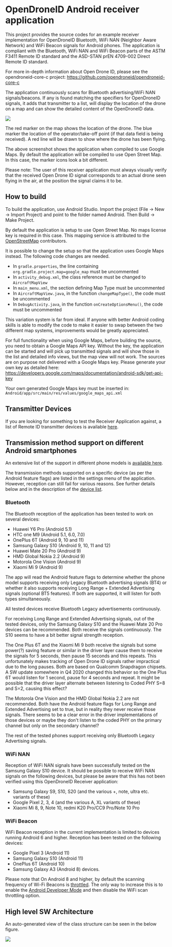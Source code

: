 # OpenDroneID Android receiver application

This project provides the source codes for an example receiver implementation for OpenDroneID Bluetooth, WiFi NAN (Neighbor Aware Network) and WiFi Beacon signals for Android phones.
The application is compliant with the Bluetooth, WiFi NAN and WiFi Beacon parts of the ASTM F3411 Remote ID standard and the ASD-STAN prEN 4709-002 Direct Remote ID standard.

For more in-depth information about Open Drone ID, please see the opendroneid-core-c project: https://github.com/opendroneid/opendroneid-core-c

The application continuously scans for Bluetooth advertising/WiFi NAN signals/beacons.
If any is found matching the specifiers for OpenDroneID signals, it adds that transmitter to a list, will display the location of the drone on a map and can show the detailed content of the OpenDroneID data.

![](images/Screenshot.jpg)

The red marker on the map shows the location of the drone.
The blue marker the location of the operator/take-off point (if that data field is being received).
A red line will be drawn to show where the drone has been flying.

The above screenshot shows the application when compiled to use Google Maps.
By default the application will be compiled to use Open Street Map.
In this case, the marker icons look a bit different.

Please note: The user of this receiver application must always visually verify that the received Open Drone ID signal corresponds to an actual drone seen flying in the air, at the position the signal claims it to be.

## How to build

To build the application, use Android Studio.
Import the project (File -> New -> Import Project) and point to the folder named Android.
Then Build -> Make Project.

By default the application is setup to use Open Street Map.
No maps license key is required in this case.
This mapping service is attributed to the [OpenStreetMap](https://www.openstreetmap.org/copyright) contributors.

It is possible to change the setup so that the application uses Google Maps instead.
The following code changes are needed.

* In `gradle.properties`, the line containing `org.gradle.project.map=google_map` must be uncommented
* In `activity_debug.xml`, the class reference must be changed to `AircraftMapView`
* In `main_menu.xml`, the section defining Map Type must be uncommented
* In `AircraftMapView.java`, in the function `changeMapType()`, the code must be uncommented
* In `DebugActivity.java`, in the function `onCreateOptionsMenu()`, the code must be uncommented

This variation system is far from ideal.
If anyone with better Android coding skills is able to modify the code to make it easier to swap between the two different map systems, improvements would be greatly appreciated.

For full functionality when using Google Maps, before building the source, you need to obtain a Google Maps API key.
Without the key, the application can be started and will pick up transmitted signals and will show those in the list and detailed info views, but the map view will not work.
The sources are on purpose not delivered with a Google Maps key.
Please generate your own key as detailed here:
https://developers.google.com/maps/documentation/android-sdk/get-api-key

Your own generated Google Maps key must be inserted in:
`Android/app/src/main/res/values/google_maps_api.xml`

## Transmitter Devices

If you are looking for something to test the Receiver Application against, a list of Remote ID transmitter devices is available [here](transmitter-devices.md).

## Transmission method support on different Android smartphones

An extensive list of the support in different phone models is [available here](supported-smartphones.md).

The transmission methods supported on a specific device (as per the Android feature flags) are listed in the settings menu of the application.
However, reception can still fail for various reasons.
See further details below and in the description of the [device list](supported-smartphones.md).

### Bluetooth

The Bluetooth reception of the application has been tested to work on several devices:
- Huawei Y6 Pro (Android 5.1)
- HTC one M9 (Android 5.1, 6.0, 7.0)
- OnePlus 6T (Android 9, 10 and 11)
- Samsung Galaxy S10 (Android 9, 10, 11 and 12)
- Huawei Mate 20 Pro (Android 9)
- HMD Global Nokia 2.2 (Android 9)
- Motorola One Vision (Android 9)
- Xiaomi Mi 9 (Android 9)

The app will read the Android feature flags to determine whether the phone model supports receiving only Legacy Bluetooth advertising signals (BT4) or whether it also supports receiving Long Range + Extended Advertising signals (optional BT5 features).
If both are supported, it will listen for both types simultaneously.

All tested devices receive Bluetooth Legacy advertisements continuously.

For receiving Long Range and Extended Advertising signals, out of the tested devices, only the Samsung Galaxy S10 and the Huawei Mate 20 Pro devices can be recommended.
Both receive the signals continuously.
The S10 seems to have a bit better signal strength reception.

The One Plus 6T and the Xiaomi Mi 9 both receive the signals but some power(?) saving feature or similar in the driver layer cause them to receive the signals for 5 seconds, then pause 15 seconds and this repeats.
This unfortunately makes tracking of Open Drone ID signals rather impractical due to the long pauses.
Both are based on Qualcomm Snapdragon chipsets.
A SW update somewhere in Q4 2020 changed this behavior so the One Plus 6T would listen for 1 second, pause for 4 seconds and repeat.
It might be possible that the driver layer alternate between listening to Coded PHY S=8 and S=2, causing this effect?

The Motorola One Vision and the HMD Global Nokia 2.2 are not recommended.
Both have the Android feature flags for Long Range and Extended Advertising set to true, but in reality they never receive those signals.
There seems to be a clear error in the driver implementations of those devices or maybe they don't listen to the coded PHY on the primary channel but only on the secondary channel?

The rest of the tested phones support receiving only Bluetooth Legacy Advertising signals.

### WiFi NAN

Reception of WiFi NAN signals have been successfully tested on the Samsung Galaxy S10 device.
It should be possible to receive WiFi NAN signals on the following devices, but please be aware that this has not been verified using this OpenDroneID Receiver application:
- Samsung Galaxy S9, S10, S20 (and the various +, note, ultra etc. variants of these)
- Google Pixel 2, 3, 4 (and the various A, XL variants of these)
- Xiaomi Mi 8, 9, Note 10, redmi K20 Pro/CC9 Pro/Note 10 Pro

### WiFi Beacon

WiFi Beacon reception in the current implementation is limited to devices running Android 6 and higher.
Reception has been tested on the following devices:
- Google Pixel 3 (Android 11)
- Samsung Galaxy S10 (Android 11)
- OnePlus 6T (Android 10)
- Samsung Galaxy A3 (Android 8) devices.

Please note that On Android 8 and higher, by default the scanning frequency of Wi-Fi Beacons is [throttled](https://developer.android.com/guide/topics/connectivity/wifi-scan#wifi-scan-throttling).
The only way to increase this is to enable the [Android Developer Mode](https://developer.android.com/studio/debug/dev-options) and then disable the WiFi scan throttling option.

## High level SW Architecture

An auto-generated view of the class structure can be seen in the below figure.

![](images/OpenDroneID.png)
